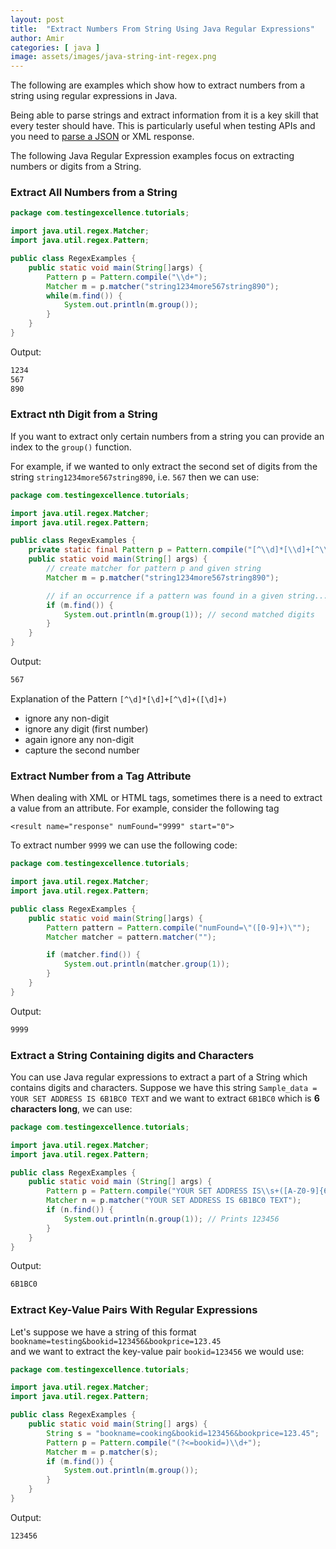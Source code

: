 ```yaml
---
layout: post
title:  "Extract Numbers From String Using Java Regular Expressions"
author: Amir
categories: [ java ]
image: assets/images/java-string-int-regex.png
---
```


The following are examples which show how to extract numbers from a string using regular expressions in Java.

Being able to parse strings and extract information from it is a key skill that every tester should have. This is particularly useful when testing APIs and you need to [parse a JSON](https://www.testingexcellence.com/how-to-parse-json-in-java/) or XML response.

The following Java Regular Expression examples focus on extracting numbers or digits from a String.

### Extract All Numbers from a String

```java
package com.testingexcellence.tutorials;

import java.util.regex.Matcher;
import java.util.regex.Pattern;

public class RegexExamples {
    public static void main(String[]args) {
        Pattern p = Pattern.compile("\\d+");
        Matcher m = p.matcher("string1234more567string890");
        while(m.find()) {
            System.out.println(m.group());
        }
    }
}
```

Output:

```bash
1234
567
890
```

### Extract nth Digit from a String

If you want to extract only certain numbers from a string you can provide an index to the `group()` function.

For example, if we wanted to only extract the second set of digits from the string `string1234more567string890`, i.e. `567` then we can use:

```java
package com.testingexcellence.tutorials;

import java.util.regex.Matcher;
import java.util.regex.Pattern;

public class RegexExamples {
    private static final Pattern p = Pattern.compile("[^\\d]*[\\d]+[^\\d]+([\\d]+)");
    public static void main(String[] args) {
        // create matcher for pattern p and given string
        Matcher m = p.matcher("string1234more567string890");

        // if an occurrence if a pattern was found in a given string...
        if (m.find()) {
            System.out.println(m.group(1)); // second matched digits
        }
    }
}
```

Output:

```bash
567
```

Explanation of the Pattern `[^\d]*[\d]+[^\d]+([\d]+)`

*   ignore any non-digit
*   ignore any digit (first number)
*   again ignore any non-digit
*   capture the second number

### Extract Number from a Tag Attribute

When dealing with XML or HTML tags, sometimes there is a need to extract a value from an attribute. For example, consider the following tag

`<result name="response" numFound="9999" start="0">`

To extract number `9999` we can use the following code:

```java
package com.testingexcellence.tutorials;

import java.util.regex.Matcher;
import java.util.regex.Pattern;

public class RegexExamples {
    public static void main(String[]args) {
        Pattern pattern = Pattern.compile("numFound=\"([0-9]+)\"");
        Matcher matcher = pattern.matcher("");

        if (matcher.find()) {
            System.out.println(matcher.group(1));
        }
    }
}
```

Output:

```bash
9999
```

### Extract a String Containing digits and Characters

You can use Java regular expressions to extract a part of a String which contains digits and characters. Suppose we have this string `Sample_data = YOUR SET ADDRESS IS 6B1BC0 TEXT` and we want to extract `6B1BC0` which is **6 characters long**, we can use:

```java
package com.testingexcellence.tutorials;

import java.util.regex.Matcher;
import java.util.regex.Pattern;

public class RegexExamples {
    public static void main (String[] args) {
        Pattern p = Pattern.compile("YOUR SET ADDRESS IS\\s+([A-Z0-9]{6})");
        Matcher n = p.matcher("YOUR SET ADDRESS IS 6B1BC0 TEXT");
        if (n.find()) {
            System.out.println(n.group(1)); // Prints 123456
        }
    }
}
```

Output:

```bash
6B1BC0
```

### Extract Key-Value Pairs With Regular Expressions

Let's suppose we have a string of this format  
`bookname=testing&bookid=123456&bookprice=123.45`  
and we want to extract the key-value pair `bookid=123456` we would use:

```java
package com.testingexcellence.tutorials;

import java.util.regex.Matcher;
import java.util.regex.Pattern;

public class RegexExamples {
    public static void main(String[] args) {
        String s = "bookname=cooking&bookid=123456&bookprice=123.45";
        Pattern p = Pattern.compile("(?<=bookid=)\\d+");
        Matcher m = p.matcher(s);
        if (m.find()) {
            System.out.println(m.group());
        }
    }
}
```

Output:

```bash
123456
```